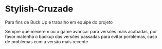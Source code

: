# Stylish-Cruzade
Para fins de Buck Up e trabalho em equipe do projeto

Sempre que mexerem ou o game avançar para versões mais acabadas, por favor matenha o backup das versões passadas para evitar porblemas, caso de problemas com a versão mais recente
